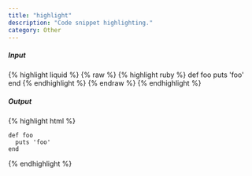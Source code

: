 ```yaml
---
title: "highlight"
description: "Code snippet highlighting."
category: Other
---
```


##### Input

{% highlight liquid %}
{% raw %}
{% highlight ruby %}
  def foo
    puts 'foo'
  end
{% endhighlight %}
{% endraw %}
{% endhighlight %}

##### Output

{% highlight html %}
<div class="highlight">
  <pre><code class="language-ruby" data-lang="ruby"><span class="k">def</span> <span class="nf">foo</span>
  <span class="nb">puts</span> <span class="s1">&#39;foo&#39;</span>
<span class="k">end</span></code></pre></div>
{% endhighlight %}
